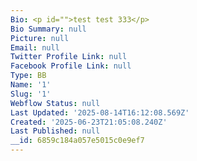 ```yaml
---
Bio: <p id="">test test 333</p>
Bio Summary: null
Picture: null
Email: null
Twitter Profile Link: null
Facebook Profile Link: null
Type: BB
Name: '1'
Slug: '1'
Webflow Status: null
Last Updated: '2025-08-14T16:12:08.569Z'
Created: '2025-06-23T21:05:08.240Z'
Last Published: null
__id: 6859c184a057e5015c0e9ef7
---
```


